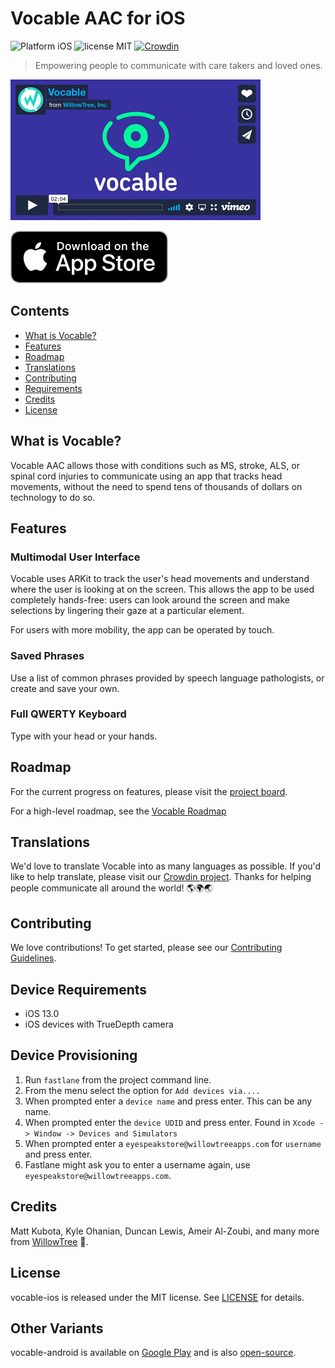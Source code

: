 # Vocable AAC for iOS
![Platform iOS](https://img.shields.io/badge/platform-iOS-orange.svg)
![license MIT](https://img.shields.io/badge/license-MIT-brightgreen.svg)
[![Crowdin](https://badges.crowdin.net/vocable-ios/localized.svg)](https://crowdin.com/project/vocable-ios)

> Empowering people to communicate with care takers and loved ones.

[![Watch the video](marketing_assets/vocable_vimeo_still.gif)](https://player.vimeo.com/video/394212430)

[![AppStore Link](marketing_assets/appstore_badge.png)](https://itunes.apple.com/us/app/keynote/id1497040547?mt=8)

## Contents
- [What is Vocable?](#what-is-vocable)
- [Features](#features)
- [Roadmap](#roadmap)
- [Translations](#translations)
- [Contributing](#contributing)
- [Requirements](#requirements)
- [Credits](#credits)
- [License](#license)

## What is Vocable?
Vocable AAC allows those with conditions such as MS, stroke, ALS, or spinal cord injuries to communicate using an app that tracks head movements, without the need to spend tens of thousands of dollars on technology to do so.

## Features

### Multimodal User Interface

Vocable uses ARKit to track the user's head movements and understand where the user is looking at on the screen. This allows the app to be used completely hands-free: users can look around the screen and make selections by lingering their gaze at a particular element. 

For users with more mobility, the app can be operated by touch.

### Saved Phrases
Use a list of common phrases provided by speech language pathologists, or create and save your own.

### Full QWERTY Keyboard
Type with your head or your hands.

## Roadmap
For the current progress on features, please visit the [project board](https://github.com/willowtreeapps/vocable-ios/projects/1).

For a high-level roadmap, see the [Vocable Roadmap](./ROADMAP.md)

## Translations
We'd love to translate Vocable into as many languages as possible. If you'd like to help translate, please visit our [Crowdin project](https://crowdin.com/project/vocable-ios). Thanks for helping people communicate all around the world! 🌎🌍🌏

## Contributing
We love contributions! To get started, please see our [Contributing Guidelines](./CONTRIBUTING.md).

## Device Requirements
- iOS 13.0
- iOS devices with TrueDepth camera

## Device Provisioning
1. Run `fastlane` from the project command line.
2. From the menu select the option for `Add devices via....`
3. When prompted enter a `device name` and press enter. This can be any name.
4. When prompted enter the `device UDID` and press enter. Found in `Xcode -> Window -> Devices and Simulators`
5. When prompted enter a `eyespeakstore@willowtreeapps.com` for `username` and press enter.
6. Fastlane might ask you to enter a username again, use `eyespeakstore@willowtreeapps.com`.

## Credits
Matt Kubota, Kyle Ohanian, Duncan Lewis, Ameir Al-Zoubi, and many more from [WillowTree](https://willowtreeapps.com/) 💙.

## License
vocable-ios is released under the MIT license. See [LICENSE](LICENSE) for details.

## Other Variants
vocable-android is available on [Google Play](https://play.google.com/store/apps/details?id=com.willowtree.vocable) and is also [open-source](https://github.com/willowtreeapps/vocable-android). 
